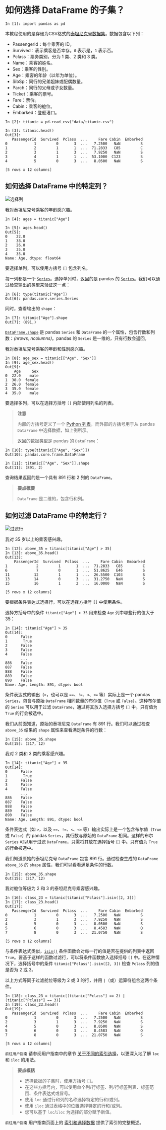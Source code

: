 # 如何选择 DataFrame 的子集？

```
In [1]: import pandas as pd
```

本教程使用的是存储为CSV格式的[泰坦尼克号数据集](https://github.com/pandas-dev/pandas/raw/main/doc/data/titanic.csv)。数据包含以下列：

- PassengerId：每个乘客的 ID。 
- Survived：表示乘客是否幸存。`0` 表示是，`1` 表示否。
- Pclass：票务类别，分为 1 类、2 类和 3 类。
- Name：乘客的姓名。  
- Sex：乘客的性别。 
- Age：乘客的年龄（以年为单位）。 
- SibSp：同行的兄弟姐妹或配偶数量。 
- Parch：同行的父母或子女数量。 
- Ticket：乘客的票号。 
- Fare：票价。 
- Cabin：乘客的舱位。 
- Embarked：登船港口。
    
```
In [2]: titanic = pd.read_csv("data/titanic.csv")

In [3]: titanic.head()
Out[3]: 
   PassengerId  Survived  Pclass  ...     Fare Cabin  Embarked
0            1         0       3  ...   7.2500   NaN         S
1            2         1       1  ...  71.2833   C85         C
2            3         1       3  ...   7.9250   NaN         S
3            4         1       1  ...  53.1000  C123         S
4            5         0       3  ...   8.0500   NaN         S

[5 rows x 12 columns]   
```

## 如何选择 DataFrame 中的特定列？

![选择列](https://pandas.pydata.org/docs/_images/03_subset_columns.svg)

我对泰坦尼克号乘客的年龄感兴趣。
    
```
In [4]: ages = titanic["Age"]

In [5]: ages.head()
Out[5]: 
0    22.0
1    38.0
2    26.0
3    35.0
4    35.0
Name: Age, dtype: float64
```
    
要选择单列，可以使用方括号 `[]` 包含列名。
    
每一列都是一个 [`Series`](https://pandas.pydata.org/docs/reference/api/pandas.Series.html#pandas.Series)。选择单列时，返回的是 pandas 的 [`Series`](https://pandas.pydata.org/docs/reference/api/pandas.Series.html#pandas.Series)。我们可以通过检查输出的类型来验证这一点：

```
In [6]: type(titanic["Age"])
Out[6]: pandas.core.series.Series
```

同时，查看输出的 `shape`：

```
In [7]: titanic["Age"].shape
Out[7]: (891,)
```

[`DataFrame.shape`](https://pandas.pydata.org/docs/reference/api/pandas.DataFrame.shape.html#pandas.DataFrame.shape) 是 pandas `Series` 和 `DataFrame` 的一个属性，包含行数和列数：_(nrows, ncolumns)_。pandas 的 `Series` 是一维的，只有行数会返回。

我对泰坦尼克号乘客的年龄和性别感兴趣。
    
```
In [8]: age_sex = titanic[["Age", "Sex"]]
In [9]: age_sex.head()
Out[9]: 
    Age     Sex
0  22.0    male
1  38.0  female
2  26.0  female
3  35.0  female
4  35.0    male
```
    
要选择多列，可以在选择方括号 `[]` 内部使用列名的列表。

> **注意**
>
> 内部的方括号定义了一个 [Python 列表](https://docs.python.org/3/tutorial/datastructures.html#tut-morelists)，而外部的方括号用于从 pandas `DataFrame` 中选择数据，如上例所示。
> 
> 返回的数据类型是 pandas 的 `DataFrame`：

```
In [10]: type(titanic[["Age", "Sex"]])
Out[10]: pandas.core.frame.DataFrame
```

```
In [11]: titanic[["Age", "Sex"]].shape
Out[11]: (891, 2)
```

查询结果返回的是一个具有 891 行和 2 列的 `DataFrame`。

> **要点概要**
>
> `DataFrame` 是二维的，包含行和列。

## 如何过滤 DataFrame 中的特定行？

![过滤行](https://pandas.pydata.org/docs/_images/03_subset_rows.svg)

我对 35 岁以上的乘客感兴趣。
    
```
In [12]: above_35 = titanic[titanic["Age"] > 35]
In [13]: above_35.head()
Out[13]: 
    PassengerId  Survived  Pclass  ...     Fare Cabin  Embarked
1             2         1       1  ...  71.2833   C85         C
6             7         0       1  ...  51.8625   E46         S
11           12         1       1  ...  26.5500  C103         S
13           14         0       3  ...  31.2750   NaN         S
15           16         1       2  ...  16.0000   NaN         S

[5 rows x 12 columns]
```
    
要根据条件表达式选择行，可以在选择方括号 `[]` 中使用条件。
    

选择方括号中的条件 `titanic["Age"] > 35` 用来检查 `Age` 列中哪些行的值大于 35：

```
In [14]: titanic["Age"] > 35
Out[14]: 
0      False
1       True
2      False
3      False
4      False
       ...  
886    False
887    False
888    False
889    False
890    False
Name: Age, Length: 891, dtype: bool
```

条件表达式的输出（`>`，也可以是 `==`、`!=`、`<`、`<=` 等）实际上是一个 pandas `Series`，包含与原始 `DataFrame` 相同数量的布尔值（`True` 或 `False`）。这种布尔值的 `Series` 可以用于过滤 `DataFrame`，通过将其放入选择方括号 `[]` 中。只有值为 `True` 的行会被选中。

我们从前面知道，原始的泰坦尼克 `DataFrame` 有 891 行。我们可以通过检查 `above_35` 结果的 `shape` 属性来查看满足条件的行数：

```
In [15]: above_35.shape
Out[15]: (217, 12)
```

我对 2 类和 3 类的乘客感兴趣。
    
```
In [14]: titanic["Age"] > 35
Out[14]: 
0      False
1       True
2      False
3      False
4      False
       ...  
886    False
887    False
888    False
889    False
890    False
Name: Age, Length: 891, dtype: bool
```
    
条件表达式（如 `>`，以及 `==`、`!=`、`<`、`<=` 等）输出实际上是一个包含布尔值（`True` 或 `False`）的 pandas `Series`，其行数与原始的 `DataFrame` 相同。这样的布尔 `Series` 可以用于过滤 `DataFrame`，只需将其放在选择括号 `[]` 中。只有值为 `True` 的行会被选中。

我们知道原始的泰坦尼克号 `DataFrame` 包含 891 行。通过检查生成的 `DataFrame` `above_35` 的 `shape` 属性，我们可以看看满足条件的行数。

```
In [15]: above_35.shape
Out[15]: (217, 12)
```

我对舱位等级为 2 和 3 的泰坦尼克号乘客感兴趣。

```
In [16]: class_23 = titanic[titanic["Pclass"].isin([2, 3])]
In [17]: class_23.head()
Out[17]: 
   PassengerId  Survived  Pclass  ...     Fare Cabin  Embarked
0            1         0       3  ...   7.2500   NaN         S
2            3         1       3  ...   7.9250   NaN         S
4            5         0       3  ...   8.0500   NaN         S
5            6         0       3  ...   8.4583   NaN         Q
7            8         0       3  ...  21.0750   NaN         S

[5 rows x 12 columns]
```

与条件表达式类似，[`isin()`](https://pandas.pydata.org/docs/getting_started/intro_tutorials/03_subset_data.html../../reference/api/pandas.Series.isin.html#pandas.Series.isin "pandas.Series.isin") 条件函数会对每一行的值是否在提供的列表中返回 `True`。要基于这样的函数过滤行，可以将条件函数放入选择括号 `[]` 中。在这种情况下，选择括号中的条件 `titanic["Pclass"].isin([2, 3])` 检查 `Pclass` 列的值是否为 2 或 3。

以上方式等同于过滤舱位等级为 2 或 3 的行，并用 `|`（或）运算符组合这两个条件。

```
In [18]: class_23 = titanic[(titanic["Pclass"] == 2) | (titanic["Pclass"] == 3)]
In [19]: class_23.head()
Out[19]: 
   PassengerId  Survived  Pclass  ...     Fare Cabin  Embarked
0            1         0       3  ...   7.2500   NaN         S
2            3         1       3  ...   7.9250   NaN         S
4            5         0       3  ...   8.0500   NaN         S
5            6         0       3  ...   8.4583   NaN         Q
7            8         0       3  ...  21.0750   NaN         S

[5 rows x 12 columns]
```

`前往用户指南` 请参阅用户指南中的章节 [关于不同的索引选择](https://pandas.pydata.org/docs/getting_started/intro_tutorials/03_subset_data.html../../user_guide/indexing.html#indexing-choice)，以更深入地了解 `loc` 和 `iloc` 的用法。

> **要点概括**
>
> - 选择数据的子集时，使用方括号 `[]`。
> - 在这些方括号内，可以使用单个列/行标签、列/行标签列表、标签范围、条件表达式或冒号。
> - 使用 `loc` 通过行和列的名称选择特定的行和/或列。
> - 使用 `iloc` 通过表格中的位置选择特定的行和/或列。
> - 您可以基于 `loc`/`iloc` 为选择的部分赋予新值。

`前往用户指南` 用户指南页面上的 [索引和选择数据](https://pandas.pydata.org/docs/getting_started/intro_tutorials/03_subset_data.html../../user_guide/indexing.html#indexing) 提供了索引的完整概述。